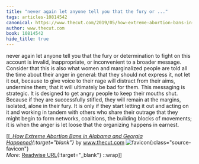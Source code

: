 ```yaml
---
title: "never again let anyone tell you that the fury or ..."
tags: articles-10814542
canonical: https://www.thecut.com/2019/05/how-extreme-abortion-bans-in-alabama-and-georgia-happened.html
author: www.thecut.com
book: 10814542
hide_title: true
---
```


never again let anyone tell you that the fury or determination to fight on this account is invalid, inappropriate, or inconvenient to a broader message. Consider that this is also what women and marginalized people are told all the time about their anger in general: that they should not express it, not let it out, because to give voice to their rage will distract from their aims, undermine them; that it will ultimately be bad for them. This messaging is strategic. It is designed to get angry people to keep their mouths shut. Because if they are successfully stifled, they will remain at the margins, isolated, alone in their fury. It is only if they start letting it out and acting on it and working in tandem with others who share their outrage that they might begin to form networks, coalitions, the building blocks of movements; it is when the anger is let loose that the organizing happens in earnest.


[[<cite>_[How Extreme Abortion Bans in Alabama and Georgia Happened](https://www.thecut.com/2019/05/how-extreme-abortion-bans-in-alabama-and-georgia-happened.html){:target="_blank"}_</cite> by www.thecut.com ![favicon](https://s2.googleusercontent.com/s2/favicons?domain=www.thecut.com){:class="source-favicon"}<br>
_More_: [Readwise URL](https://readwise.io/open/223803031){:target="_blank"}
::wrap]]